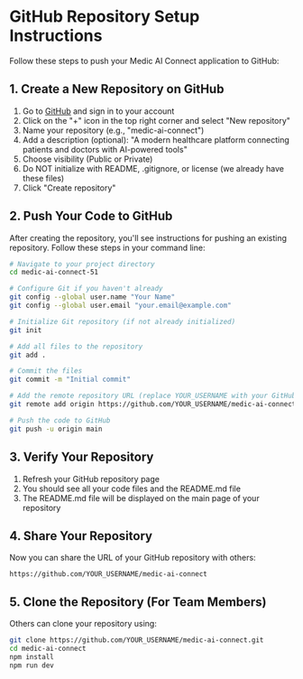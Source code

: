 # GitHub Repository Setup Instructions

Follow these steps to push your Medic AI Connect application to GitHub:

## 1. Create a New Repository on GitHub

1. Go to [GitHub](https://github.com) and sign in to your account
2. Click on the "+" icon in the top right corner and select "New repository"
3. Name your repository (e.g., "medic-ai-connect")
4. Add a description (optional): "A modern healthcare platform connecting patients and doctors with AI-powered tools"
5. Choose visibility (Public or Private)
6. Do NOT initialize with README, .gitignore, or license (we already have these files)
7. Click "Create repository"

## 2. Push Your Code to GitHub

After creating the repository, you'll see instructions for pushing an existing repository. Follow these steps in your command line:

```bash
# Navigate to your project directory
cd medic-ai-connect-51

# Configure Git if you haven't already
git config --global user.name "Your Name"
git config --global user.email "your.email@example.com"

# Initialize Git repository (if not already initialized)
git init

# Add all files to the repository
git add .

# Commit the files
git commit -m "Initial commit"

# Add the remote repository URL (replace YOUR_USERNAME with your GitHub username)
git remote add origin https://github.com/YOUR_USERNAME/medic-ai-connect.git

# Push the code to GitHub
git push -u origin main
```

## 3. Verify Your Repository

1. Refresh your GitHub repository page
2. You should see all your code files and the README.md file
3. The README.md file will be displayed on the main page of your repository

## 4. Share Your Repository

Now you can share the URL of your GitHub repository with others:
```
https://github.com/YOUR_USERNAME/medic-ai-connect
```

## 5. Clone the Repository (For Team Members)

Others can clone your repository using:
```bash
git clone https://github.com/YOUR_USERNAME/medic-ai-connect.git
cd medic-ai-connect
npm install
npm run dev
``` 
